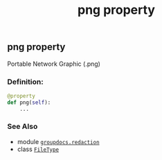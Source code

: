 ﻿---
title: png property
second_title: GroupDocs.Redaction for Python via .NET API References
description: 
type: docs
weight: 300
url: /python-net/groupdocs.redaction/filetype/png/
is_root: false
---

## png property


Portable Network Graphic (.png)
### Definition:
```python
@property
def png(self):
    ...
```

### See Also
* module [`groupdocs.redaction`](../../)
* class [`FileType`](/redaction/python-net/groupdocs.redaction/filetype)
